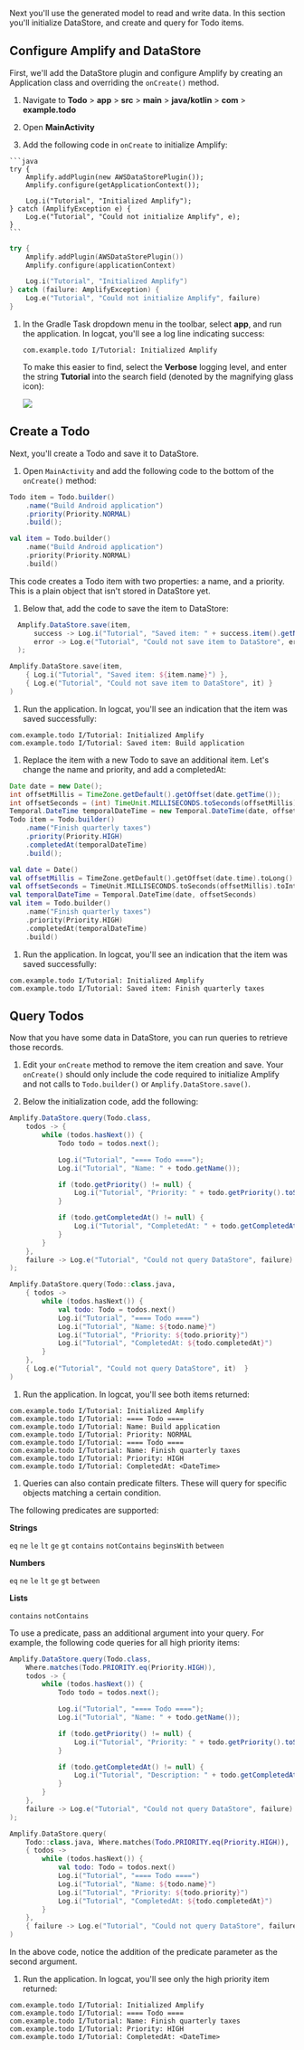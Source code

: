 Next you'll use the generated model to read and write data. In this section you'll initialize DataStore, and create and query for Todo items.

## Configure Amplify and DataStore

First, we'll add the DataStore plugin and configure Amplify by creating an Application class and overriding the `onCreate()` method.

1. Navigate to **Todo** > **app** > **src** > **main** > **java/kotlin** > **com** > **example.todo**

1. Open **MainActivity**

1. Add the following code in `onCreate` to initialize Amplify:

  <amplify-block-switcher>
  <amplify-block name="Java">
  
    ```java
    try {
        Amplify.addPlugin(new AWSDataStorePlugin());
        Amplify.configure(getApplicationContext());

        Log.i("Tutorial", "Initialized Amplify");
    } catch (AmplifyException e) {
        Log.e("Tutorial", "Could not initialize Amplify", e);
    }
    ```

  </amplify-block>

  <amplify-block name="Kotlin">

  ```kotlin
  try {
      Amplify.addPlugin(AWSDataStorePlugin())
      Amplify.configure(applicationContext)

      Log.i("Tutorial", "Initialized Amplify")
  } catch (failure: AmplifyException) {
      Log.e("Tutorial", "Could not initialize Amplify", failure)
  }
  ```

  </amplify-block>
  </amplify-block-switcher>

1. In the Gradle Task dropdown menu in the toolbar, select **app**, and run the application. In logcat, you'll see a log line indicating success:

    ```console
    com.example.todo I/Tutorial: Initialized Amplify
    ```

    To make this easier to find, select the **Verbose** logging level, and enter the string **Tutorial** into the search field (denoted by the magnifying glass icon):

    ![](~/images/lib/getting-started/android/set-up-android-studio-logcat-setup.gif)

## Create a Todo

Next, you'll create a Todo and save it to DataStore.

1. Open `MainActivity` and add the following code to the bottom of the `onCreate()` method:

  <amplify-block-switcher>
  <amplify-block name="Java">

  ```java
  Todo item = Todo.builder()
      .name("Build Android application")
      .priority(Priority.NORMAL)
      .build();
  ```

  </amplify-block>

  <amplify-block name="Kotlin">

  ```kotlin
  val item = Todo.builder()
      .name("Build Android application")
      .priority(Priority.NORMAL)
      .build()
  ```

  </amplify-block>
  </amplify-block-switcher>

  This code creates a Todo item with two properties: a name, and a priority. This is a plain object that isn't stored in DataStore yet.

1. Below that, add the code to save the item to DataStore:

  <amplify-block-switcher>
  <amplify-block name="Java">

  ```java
    Amplify.DataStore.save(item,
        success -> Log.i("Tutorial", "Saved item: " + success.item().getName()),
        error -> Log.e("Tutorial", "Could not save item to DataStore", error)
    );
  ```

  </amplify-block>

  <amplify-block name="Kotlin">

  ```kotlin
  Amplify.DataStore.save(item,
      { Log.i("Tutorial", "Saved item: ${item.name}") },
      { Log.e("Tutorial", "Could not save item to DataStore", it) }
  )
  ```

  </amplify-block>
  </amplify-block-switcher>

1. Run the application. In logcat, you'll see an indication that the item was saved successfully:

  ```console
  com.example.todo I/Tutorial: Initialized Amplify
  com.example.todo I/Tutorial: Saved item: Build application
  ```

1. Replace the item with a new Todo to save an additional item. Let's change the name and priority, and add a completedAt:

  <amplify-block-switcher>
  <amplify-block name="Java">

  ```java
  Date date = new Date();
  int offsetMillis = TimeZone.getDefault().getOffset(date.getTime());
  int offsetSeconds = (int) TimeUnit.MILLISECONDS.toSeconds(offsetMillis);
  Temporal.DateTime temporalDateTime = new Temporal.DateTime(date, offsetSeconds);
  Todo item = Todo.builder()
      .name("Finish quarterly taxes")
      .priority(Priority.HIGH)
      .completedAt(temporalDateTime)
      .build();
  ```

  </amplify-block>

  <amplify-block name="Kotlin">

  ```kotlin
  val date = Date()
  val offsetMillis = TimeZone.getDefault().getOffset(date.time).toLong()
  val offsetSeconds = TimeUnit.MILLISECONDS.toSeconds(offsetMillis).toInt()
  val temporalDateTime = Temporal.DateTime(date, offsetSeconds)
  val item = Todo.builder()
      .name("Finish quarterly taxes")
      .priority(Priority.HIGH)
      .completedAt(temporalDateTime)
      .build()
  ```

  </amplify-block>
  </amplify-block-switcher>

1. Run the application. In logcat, you'll see an indication that the item was saved successfully:

  ```console
  com.example.todo I/Tutorial: Initialized Amplify
  com.example.todo I/Tutorial: Saved item: Finish quarterly taxes
  ```

## Query Todos

Now that you have some data in DataStore, you can run queries to retrieve those records.

1. Edit your `onCreate` method to remove the item creation and save. Your `onCreate()` should only include the code required to initialize Amplify and not calls to `Todo.builder()` or `Amplify.DataStore.save()`.

1. Below the initialization code, add the following:

  <amplify-block-switcher>
  <amplify-block name="Java">

  ```java
  Amplify.DataStore.query(Todo.class,
      todos -> {
          while (todos.hasNext()) {
              Todo todo = todos.next();

              Log.i("Tutorial", "==== Todo ====");
              Log.i("Tutorial", "Name: " + todo.getName());

              if (todo.getPriority() != null) {
                  Log.i("Tutorial", "Priority: " + todo.getPriority().toString());
              }

              if (todo.getCompletedAt() != null) {
                  Log.i("Tutorial", "CompletedAt: " + todo.getCompletedAt().toString());
              }
          }
      },
      failure -> Log.e("Tutorial", "Could not query DataStore", failure)
  );
  ```

  </amplify-block>

  <amplify-block name="Kotlin">

  ```kotlin
  Amplify.DataStore.query(Todo::class.java,
      { todos ->
          while (todos.hasNext()) {
              val todo: Todo = todos.next()
              Log.i("Tutorial", "==== Todo ====")
              Log.i("Tutorial", "Name: ${todo.name}")
              Log.i("Tutorial", "Priority: ${todo.priority}")
              Log.i("Tutorial", "CompletedAt: ${todo.completedAt}")
          }
      },
      { Log.e("Tutorial", "Could not query DataStore", it)  }
  )
  ```

  </amplify-block>
  </amplify-block-switcher>

1. Run the application. In logcat, you'll see both items returned:

  ```console
  com.example.todo I/Tutorial: Initialized Amplify
  com.example.todo I/Tutorial: ==== Todo ====
  com.example.todo I/Tutorial: Name: Build application
  com.example.todo I/Tutorial: Priority: NORMAL
  com.example.todo I/Tutorial: ==== Todo ====
  com.example.todo I/Tutorial: Name: Finish quarterly taxes
  com.example.todo I/Tutorial: Priority: HIGH
  com.example.todo I/Tutorial: CompletedAt: <DateTime>
  ```

1. Queries can also contain predicate filters. These will query for specific objects matching a certain condition.

  The following predicates are supported:

  **Strings**
  
  `eq` `ne` `le` `lt` `ge` `gt` `contains` `notContains` `beginsWith` `between`

  **Numbers**

  `eq` `ne` `le` `lt` `ge` `gt` `between`

  **Lists**

  `contains` `notContains`

  To use a predicate, pass an additional argument into your query. For example, the following code queries for all high priority items:

  <amplify-block-switcher>
  <amplify-block name="Java">

  ```java
  Amplify.DataStore.query(Todo.class,
      Where.matches(Todo.PRIORITY.eq(Priority.HIGH)),
      todos -> {
          while (todos.hasNext()) {
              Todo todo = todos.next();

              Log.i("Tutorial", "==== Todo ====");
              Log.i("Tutorial", "Name: " + todo.getName());

              if (todo.getPriority() != null) {
                  Log.i("Tutorial", "Priority: " + todo.getPriority().toString());
              }

              if (todo.getCompletedAt() != null) {
                  Log.i("Tutorial", "Description: " + todo.getCompletedAt.toString());
              }
          }
      },
      failure -> Log.e("Tutorial", "Could not query DataStore", failure)
  );
  ```

  </amplify-block>

  <amplify-block name="Kotlin">

  ```kotlin
  Amplify.DataStore.query(
      Todo::class.java, Where.matches(Todo.PRIORITY.eq(Priority.HIGH)),
      { todos ->
          while (todos.hasNext()) {
              val todo: Todo = todos.next()
              Log.i("Tutorial", "==== Todo ====")
              Log.i("Tutorial", "Name: ${todo.name}")
              Log.i("Tutorial", "Priority: ${todo.priority}")
              Log.i("Tutorial", "CompletedAt: ${todo.completedAt}")
          }
      },
      { failure -> Log.e("Tutorial", "Could not query DataStore", failure) }
  )
  ```

  </amplify-block>
  </amplify-block-switcher>

  In the above code, notice the addition of the predicate parameter as the second argument.

1. Run the application. In logcat, you'll see only the high priority item returned:

  ```console
  com.example.todo I/Tutorial: Initialized Amplify
  com.example.todo I/Tutorial: ==== Todo ====
  com.example.todo I/Tutorial: Name: Finish quarterly taxes
  com.example.todo I/Tutorial: Priority: HIGH
  com.example.todo I/Tutorial: CompletedAt: <DateTime>
  ```
